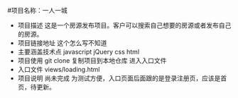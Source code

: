 #项目名称：一人一城
* 项目描述
     这是一个房源发布项目。客户可以搜索自己想要的房源或者发布自己的房源。
* 项目链接地址
     这个怎么写不知道
* 主要涵盖技术点
    javascript
    jQuery
    css
    html
* 项目使用
    git clone 复制项目到本地仓库
    进入入口文件
* 入口文件
    views/loading.html
* 项目说明
    尚未完成
    为测试方便，入口页面后面跟的是登录注册页，应该是首页，待更新。
